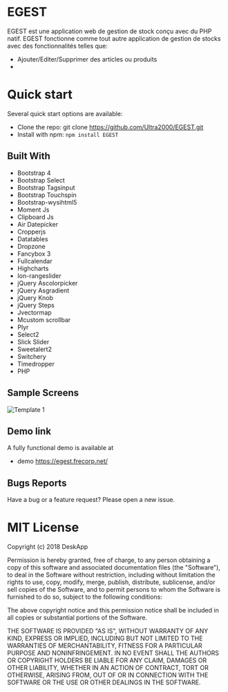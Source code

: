 # EGEST

EGEST est une application web de gestion de stock conçu avec du PHP natif. EGEST fonctionne comme tout autre application de gestion de stocks avec des fonctionnalités telles que: 
- Ajouter/Editer/Supprimer des articles ou produits
- 

# Quick start
Several quick start options are available:
* Clone the repo: git clone https://github.com/Ultra2000/EGEST.git
* Install with npm: 
  `npm install EGEST`

## Built With
* Bootstrap 4
* Bootstrap Select
* Bootstrap Tagsinput
* Bootstrap Touchspin
* Bootstrap-wysihtml5
* Moment Js
* Clipboard Js
* Air Datepicker
* Cropperjs
* Datatables
* Dropzone
* Fancybox 3
* Fullcalendar
* Highcharts
* Ion-rangeslider
* jQuery Ascolorpicker
* jQuery Asgradient
* jQuery Knob
* jQuery Steps
* Jvectormap
* Mcustom scrollbar
* Plyr
* Select2
* Slick Slider
* Sweetalert2
* Switchery
* Timedropper
* PHP

## Sample Screens
<img src="https://user-images.githubusercontent.com/38377336/86491687-03ca9a00-bd89-11ea-8a3a-11dcfcddd254.png" alt="Template 1">

## Demo link
A fully functional demo is available at

- demo https://egest.frecorp.net/

## Bugs Reports
Have a bug or a feature request? Please open a new issue.

# MIT License

Copyright (c) 2018 DeskApp

Permission is hereby granted, free of charge, to any person obtaining a copy
of this software and associated documentation files (the "Software"), to deal
in the Software without restriction, including without limitation the rights
to use, copy, modify, merge, publish, distribute, sublicense, and/or sell
copies of the Software, and to permit persons to whom the Software is
furnished to do so, subject to the following conditions:

The above copyright notice and this permission notice shall be included in all
copies or substantial portions of the Software.

THE SOFTWARE IS PROVIDED "AS IS", WITHOUT WARRANTY OF ANY KIND, EXPRESS OR
IMPLIED, INCLUDING BUT NOT LIMITED TO THE WARRANTIES OF MERCHANTABILITY,
FITNESS FOR A PARTICULAR PURPOSE AND NONINFRINGEMENT. IN NO EVENT SHALL THE
AUTHORS OR COPYRIGHT HOLDERS BE LIABLE FOR ANY CLAIM, DAMAGES OR OTHER
LIABILITY, WHETHER IN AN ACTION OF CONTRACT, TORT OR OTHERWISE, ARISING FROM,
OUT OF OR IN CONNECTION WITH THE SOFTWARE OR THE USE OR OTHER DEALINGS IN THE
SOFTWARE.
